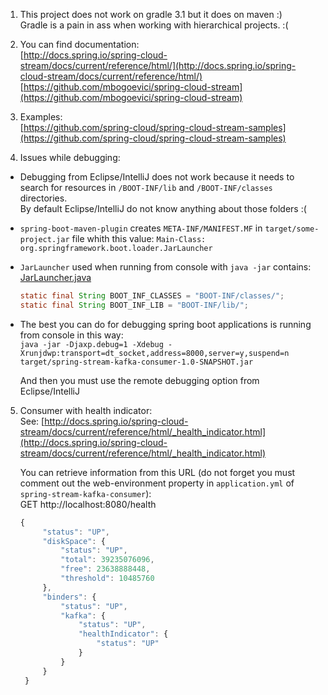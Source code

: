 1. This project does not work on gradle 3.1  but it does on maven :)  
   Gradle is a pain in ass when working with hierarchical projects. :(


2. You can find documentation:  
   [http://docs.spring.io/spring-cloud-stream/docs/current/reference/html/](http://docs.spring.io/spring-cloud-stream/docs/current/reference/html/)  
   [https://github.com/mbogoevici/spring-cloud-stream](https://github.com/mbogoevici/spring-cloud-stream)

3. Examples:  
   [https://github.com/spring-cloud/spring-cloud-stream-samples](https://github.com/spring-cloud/spring-cloud-stream-samples)


4. Issues while debugging:

* Debugging from Eclipse/IntelliJ does not work because it needs to search for resources in `/BOOT-INF/lib` and `/BOOT-INF/classes` directories.  
  By default Eclipse/IntelliJ do not know anything about those folders :(

* `spring-boot-maven-plugin` creates `META-INF/MANIFEST.MF` in `target/some-project.jar` file whith this value:
   `Main-Class: org.springframework.boot.loader.JarLauncher`

* `JarLauncher` used when running from console with `java -jar` contains: [JarLauncher.java](https://github.com/spring-projects/spring-boot/blob/master/spring-boot-tools/spring-boot-loader/src/main/java/org/springframework/boot/loader/JarLauncher.java)

  ```java
  static final String BOOT_INF_CLASSES = "BOOT-INF/classes/";
  static final String BOOT_INF_LIB = "BOOT-INF/lib/";
  ```


* The best you can do for debugging spring boot applications is running from console in this way:  
`java -jar -Djaxp.debug=1 -Xdebug -Xrunjdwp:transport=dt_socket,address=8000,server=y,suspend=n target/spring-stream-kafka-consumer-1.0-SNAPSHOT.jar`

   And then you must use the remote debugging option from Eclipse/IntelliJ


5. Consumer with health indicator:  
   See: [http://docs.spring.io/spring-cloud-stream/docs/current/reference/html/_health_indicator.html](http://docs.spring.io/spring-cloud-stream/docs/current/reference/html/_health_indicator.html)  

   You can retrieve information from this URL (do not forget you must comment out the web-environment property in `application.yml` of `spring-stream-kafka-consumer`):  
   GET http://localhost:8080/health  
   ```javascript
   {
        "status": "UP",
        "diskSpace": {
            "status": "UP",
            "total": 39235076096,
            "free": 23638888448,
            "threshold": 10485760
        },
        "binders": {
            "status": "UP",
            "kafka": {
                "status": "UP",
                "healthIndicator": {
                    "status": "UP"
                }
            }
        }
    }
    ```
